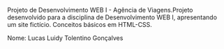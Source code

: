 Projeto de Desenvolvimento WEB I - Agência de Viagens.Projeto desenvolvido para a disciplina de Desenvolvimento WEB I, apresentando um site fictício. Conceitos básicos em HTML-CSS.

Nome: Lucas Luidy Tolentino Gonçalves
